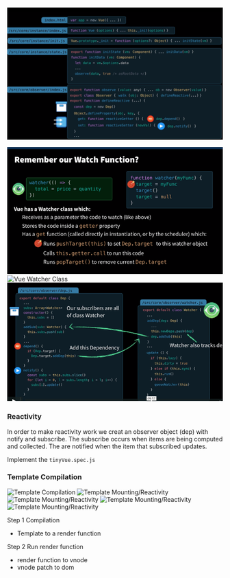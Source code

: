 ![Vue Reactivity Call Stack](./img/VueReactivityCallStack.png)

![Vue Watcher Class](./img/VueWatcherResponsibilities.png)
![Vue Watcher Class](./img/VueWatcherClass.png)
![Vue Watcher Class](./img/VueWatcherDep.png)

### Reactivity
In order to make reactivity work we creat an observer object (dep) with notify and subscribe.  The subscribe occurs when items are being computed and collected.  The are notified when the item that subscribed updates.

Implement the `tinyVue.spec.js`

### Template Compilation

![Template Compilation](./VueRenderingAndLifecycle.png)
![Template Mounting/Reactivity](./VueRenderingAndMounting.png)
![Template Mounting/Reactivity](./VueRenderingAndReactivity.png)
![Template Mounting/Reactivity](./VueRenderingAndReactivity2.png)
![Template Mounting/Reactivity](./VueRenderingAndReactivity3.png)

Step 1 Compilation
 - Template to a render function

Step 2 Run render function
 - render function to vnode
 - vnode patch to dom
